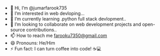 - 👋 Hi, I’m @jumarfarook735
- 👀 I’m interested in web devloping...
- 🌱 I’m currently learning .python full stack devlopment..
- 💞️ I’m looking to collaborate on web development projects and open-source contributions..
- 📫 How to reach me farooku7350@gmail.com
- 😄 Pronouns: He/Him
- ⚡ Fun fact:  I can turn coffee into code! ☕💻

<!---
joyboy735/joyboy735 is a ✨ special ✨ repository because its `README.md` (this file) appears on your GitHub profile.
You can click the Preview link to take a look at your changes.
--->
